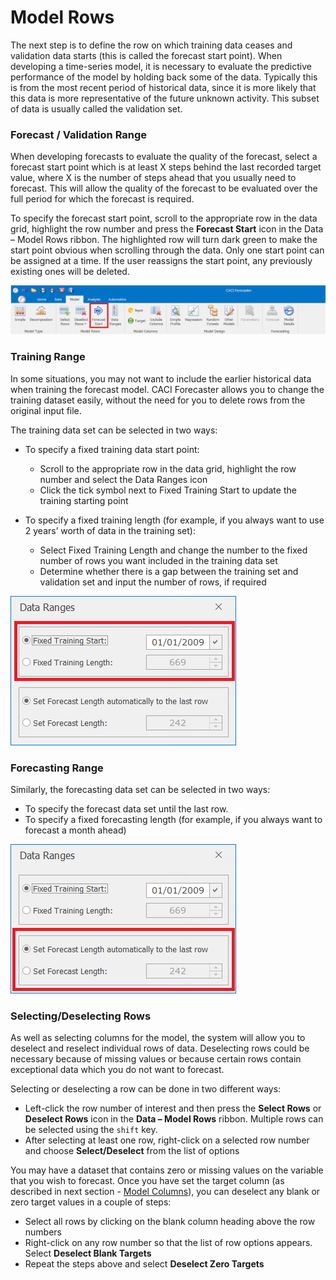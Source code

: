 

# Model Rows

The next step is to define the row on which training data ceases and validation data starts (this is called the forecast start point).  When developing a time-series model, it is necessary to evaluate the predictive performance of the model by holding back some of the data.  Typically this is from the most recent period of historical data, since it is more likely that this data is more representative of the future unknown activity.  This subset of data is usually called the validation set.

### Forecast / Validation Range
When developing forecasts to evaluate the quality of the forecast, select a forecast start point which is at least X steps behind the last recorded target value, where X is the number of steps ahead that you usually need to forecast.  This will allow the quality of the forecast to be evaluated over the full period for which the forecast is required.

To specify the forecast start point, scroll to the appropriate row in the data grid, highlight the row number and press the **Forecast Start** icon in the Data – Model Rows ribbon.  The highlighted row will turn dark green to make the start point obvious when scrolling through the data.  Only one start point can be assigned at a time.  If the user reassigns the start point, any previously existing ones will be deleted.

![Forecast Start](imgs/ModelRows_ForecastStart.png)

<!-- You now need to define how many rows are included in the validation set.  This can be done by selecting the Data Ranges icon in the Data – Model Rows ribbon and then updating the Forecast Length.  If you want to set the validation set to run until the end of the data set, type in a very large number (e.g. 99999).  The application will automatically change this to the exact number of rows between the forecast start and end point. -->
  


### Training Range
In some situations, you may not want to include the earlier historical data when training the forecast model.  CACI Forecaster allows you to change the training dataset easily, without the need for you to delete rows from the original input file.

The training data set can be selected in two ways:

- To specify a fixed training data start point:
    - Scroll to the appropriate row in the data grid, highlight the row number and select the Data Ranges icon
    - Click the tick symbol next to Fixed Training Start to update the training starting point

- To specify a fixed training length (for example, if you always want to use 2 years’ worth of data in the training set):
    - Select Fixed Training Length and change the number to the fixed number of rows you want included in the training data set
    - Determine whether there is a gap between the training set and validation set and input the number of rows, if required


![Data Ranges - Training](imgs/ModelRows_DataRanges_Training.png)



### Forecasting Range

Similarly, the forecasting data set can be selected in two ways:

- To specify the forecast data set until the last row.
- To specify a fixed forecasting length (for example, if you always want to forecast a month ahead)


![Data Ranges- Forecasting](imgs/ModelRows_DataRanges_Forecasting.png)




### Selecting/Deselecting Rows
As well as selecting columns for the model, the system will allow you to deselect and reselect individual rows of data.  Deselecting rows could be necessary because of missing values or because certain rows contain exceptional data which you do not want to forecast.  


<!-- #### Selecting/deselecting specific rows -->

Selecting or deselecting a row can be done in two different ways:

- Left-click the row number of interest and then press the **Select Rows** or **Deselect Rows** icon in the **Data – Model Rows** ribbon.  Multiple rows can be selected using the `shift` key.
- After selecting at least one row, right-click on a selected row number and choose **Select/Deselect** from the list of options


You may have a dataset that contains zero or missing values on the variable that you wish to forecast.  Once you have set the target column (as described in next section - [Model Columns](Model-Columns.md#column-types)), you can deselect any blank or zero target values in a couple of steps:

- Select all rows by clicking on the blank column heading above the row numbers
- Right-click on any row number so that the list of row options appears.  Select **Deselect Blank Targets**
- Repeat the steps above and select **Deselect Zero Targets**
